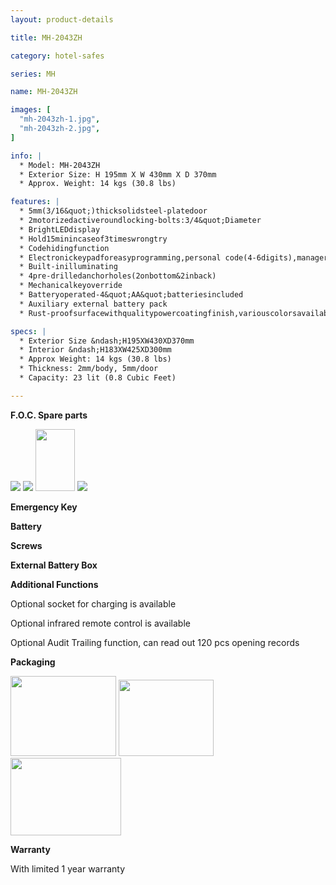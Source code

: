 ```yaml
---
layout: product-details

title: MH-2043ZH

category: hotel-safes

series: MH

name: MH-2043ZH

images: [
  "mh-2043zh-1.jpg",
  "mh-2043zh-2.jpg",
]

info: |
  * Model: MH-2043ZH
  * Exterior Size: H 195mm X W 430mm X D 370mm
  * Approx. Weight: 14 kgs (30.8 lbs)

features: |
  * 5mm(3/16&quot;)thicksolidsteel-platedoor
  * 2motorizedactiveroundlocking-bolts:3/4&quot;Diameter
  * BrightLEDdisplay
  * Hold15minincaseof3timeswrongtry
  * Codehidingfunction
  * Electronickeypadforeasyprogramming,personal code(4-6digits),managercode(6digits)
  * Built-inilluminating
  * 4pre-drilledanchorholes(2onbottom&2inback)
  * Mechanicalkeyoverride
  * Batteryoperated-4&quot;AA&quot;batteriesincluded
  * Auxiliary external battery pack
  * Rust-proofsurfacewithqualitypowercoatingfinish,variouscolorsavailable

specs: |
  * Exterior Size &ndash;H195XW430XD370mm
  * Interior &ndash;H183XW425XD300mm
  * Approx Weight: 14 kgs (30.8 lbs)
  * Thickness: 2mm/body, 5mm/door
  * Capacity: 23 lit (0.8 Cubic Feet)

---
```


**F.O.C. Spare parts**

<img src="{IMAGE_CDN}/mh-2043zh-3.jpg" />

<img src="{IMAGE_CDN}/mh-2043zh-4.jpg" />

<img alt="" src="{IMAGE_CDN}/mh-2043zh-5.jpg" style="width: 63px; height: 99px;" />

<img src="{IMAGE_CDN}/mh-2043zh-6.jpg" />

**Emergency Key**

**Battery**

**Screws**

**External Battery Box**

**Additional Functions**

Optional socket for charging is available

Optional infrared remote control is available

Optional Audit Trailing function, can read out 120 pcs opening records

**Packaging**

<img height="155" src="{IMAGE_CDN}/mh-2043zh-7.jpg" style="width: 169px; height: 128px" width="221" />

<img height="144" src="{IMAGE_CDN}/mh-2043zh-8.jpg" style="width: 152px; height: 122px" width="183" />

<img height="124" src="{IMAGE_CDN}/mh-2043zh-9.jpg" style="width: 177px; height: 124px" width="205" />

**Warranty**

With limited 1 year warranty

